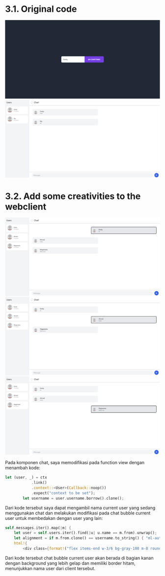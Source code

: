 # 3.1. Original code
![image1](/img/image1.png)
![image2](/img/image2.png)

# 3.2. Add some creativities to the webclient
![image3](/img/image3.png)
![image4](/img/image4.png)
![image5](/img/image5.png)

Pada komponen chat, saya memodifikasi pada function view dengan menambah kode:
```rust
let (user, _) = ctx
            .link()
            .context::<User>(Callback::noop())
            .expect("context to be set");
        let username = user.username.borrow().clone();
```
Dari kode tersebut saya dapat mengambil nama current user yang sedang menggunakan chat dan melakukan modifikasi pada chat bubble current user untuk membedakan dengan user yang lain:

```rust
self.messages.iter().map(|m| {
    let user = self.users.iter().find(|u| u.name == m.from).unwrap();
    let alignment = if m.from.clone() == username.to_string() { "ml-auto bg-gray-200 border-2 border-black" } else { "" };
    html!{
        <div class={format!("flex items-end w-3/6 bg-gray-100 m-8 rounded-tl-lg rounded-tr-lg rounded-br-lg {}", alignment)}>
```
Dari kode tersebut chat bubble current user akan berada di bagian kanan dengan background yang lebih gelap dan memiliki border hitam, menunjukkan nama user dari client tersebut.